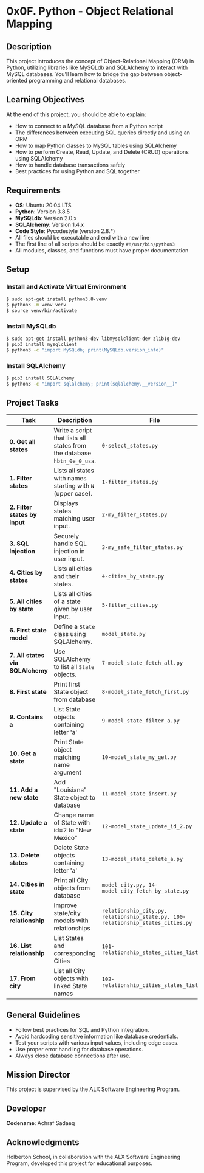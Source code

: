 # 0x0F. Python - Object Relational Mapping

## Description

This project introduces the concept of Object-Relational Mapping (ORM) in Python, utilizing libraries like MySQLdb and SQLAlchemy to interact with MySQL databases. You’ll learn how to bridge the gap between object-oriented programming and relational databases.

## Learning Objectives

At the end of this project, you should be able to explain:

- How to connect to a MySQL database from a Python script
- The differences between executing SQL queries directly and using an ORM
- How to map Python classes to MySQL tables using SQLAlchemy
- How to perform Create, Read, Update, and Delete (CRUD) operations using SQLAlchemy
- How to handle database transactions safely
- Best practices for using Python and SQL together

## Requirements

- **OS**: Ubuntu 20.04 LTS
- **Python**: Version 3.8.5
- **MySQLdb**: Version 2.0.x
- **SQLAlchemy**: Version 1.4.x
- **Code Style**: Pycodestyle (version 2.8.\*)
- All files should be executable and end with a new line
- The first line of all scripts should be exactly `#!/usr/bin/python3`
- All modules, classes, and functions must have proper documentation

## Setup

### Install and Activate Virtual Environment

```bash
$ sudo apt-get install python3.8-venv
$ python3 -m venv venv
$ source venv/bin/activate
```

### Install MySQLdb

```bash
$ sudo apt-get install python3-dev libmysqlclient-dev zlib1g-dev
$ pip3 install mysqlclient
$ python3 -c "import MySQLdb; print(MySQLdb.version_info)"
```

### Install SQLAlchemy

```bash
$ pip3 install SQLAlchemy
$ python3 -c "import sqlalchemy; print(sqlalchemy.__version__)"
```

## Project Tasks

| **Task**                         | **Description**                                                         | **File**                        |   
| -------------------------------- | ----------------------------------------------------------------------- | ------------------------------- |  
| **0. Get all states**            | Write a script that lists all states from the database `hbtn_0e_0_usa`. | `0-select_states.py`            |   
| **1. Filter states**             | Lists all states with names starting with `N` (upper case).             | `1-filter_states.py`            |    
| **2. Filter states by input**    | Displays states matching user input.                                    | `2-my_filter_states.py`         |    
| **3. SQL Injection**             | Securely handle SQL injection in user input.                            | `3-my_safe_filter_states.py`    |   
| **4. Cities by states**          | Lists all cities and their states.                                      | `4-cities_by_state.py`          |    
| **5. All cities by state**       | Lists all cities of a state given by user input.                        | `5-filter_cities.py`            | 
| **6. First state model**         | Define a `State` class using SQLAlchemy.                                | `model_state.py`                |   
| **7. All states via SQLAlchemy** | Use SQLAlchemy to list all `State` objects.                             | `7-model_state_fetch_all.py`    |
| **8. First state**               | Print first State object from database                                  | `8-model_state_fetch_first.py`  |
| **9. Contains a**                | List State objects containing letter 'a'                                | `9-model_state_filter_a.py`     |
| **10. Get a state**              | Print State object matching name argument                               | `10-model_state_my_get.py`      |
| **11. Add a new state**          | Add "Louisiana" State object to database                                | `11-model_state_insert.py `     |
| **12. Update a state**           | Change name of State with id=2 to "New Mexico"                          | `12-model_state_update_id_2.py` |
| **13. Delete states**            | Delete State objects containing letter 'a'                              | `13-model_state_delete_a.py `    |
| **14. Cities in state**          | Print all City objects from database                                    | `model_city.py, 14-model_city_fetch_by_state.py` |
| **15. City relationship**         | Improve state/city models with relationships                           | `relationship_city.py, relationship_state.py, 100-relationship_states_cities.py` |
| **16. List relationship**         | List States and corresponding Cities                                   | `101-relationship_states_cities_list.py` |
| **17. From city**                | List all City objects with linked State names                           | `102-relationship_cities_states_list.py` |
 
## General Guidelines

- Follow best practices for SQL and Python integration.
- Avoid hardcoding sensitive information like database credentials.
- Test your scripts with various input values, including edge cases.
- Use proper error handling for database operations.
- Always close database connections after use.

## Mission Director
This project is supervised by the ALX Software Engineering Program.

## Developer
**Codename**: Achraf Sadaeq

## Acknowledgments
Holberton School, in collaboration with the ALX Software Engineering Program, developed this project for educational purposes.
